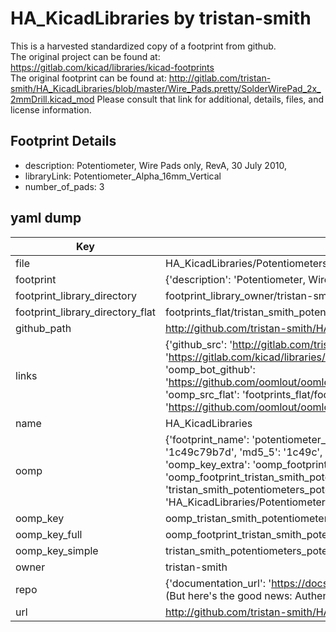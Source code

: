 # HA_KicadLibraries by tristan-smith  
This is a harvested standardized copy of a footprint from github.  
The original project can be found at:  
https://gitlab.com/kicad/libraries/kicad-footprints  
The original footprint can be found at:
http://gitlab.com/tristan-smith/HA_KicadLibraries/blob/master/Wire_Pads.pretty/SolderWirePad_2x_2mmDrill.kicad_mod
Please consult that link for additional, details, files, and license information.  
## Footprint Details
* description: Potentiometer, Wire Pads only, RevA, 30 July 2010,  
* libraryLink: Potentiometer_Alpha_16mm_Vertical  
* number_of_pads: 3  
## yaml dump  
| Key | Value |  
| --- | --- |  
| file | HA_KicadLibraries/Potentiometers.pretty/Potentiometer_Alpha_16mm_Vertical.kicad_mod |  
| footprint | {'description': 'Potentiometer, Wire Pads only, RevA, 30 July 2010,', 'libraryLink': 'Potentiometer_Alpha_16mm_Vertical', 'number_of_pads': 3} |  
| footprint_library_directory | footprint_library_owner/tristan-smith_HA_KicadLibraries |  
| footprint_library_directory_flat | footprints_flat/tristan_smith_potentiometers_potentiometer_alpha_16mm_vertical/working |  
| github_path | http://github.com/tristan-smith/HA_KicadLibraries/blob/master/Potentiometers.pretty/Potentiometer_Alpha_16mm_Vertical.kicad_mod |  
| links | {'github_src': 'http://gitlab.com/tristan-smith/HA_KicadLibraries/blob/master/Wire_Pads.pretty/SolderWirePad_2x_2mmDrill.kicad_mod', 'github_src_repo': 'https://gitlab.com/kicad/libraries/kicad-footprints', 'oomp_bot': 'footprints/tristan_smith_potentiometers_potentiometer_alpha_16mm_vertical/working', 'oomp_bot_github': 'https://github.com/oomlout/oomlout_oomp_footprint_bot/tree/main/footprints/tristan_smith_potentiometers_potentiometer_alpha_16mm_vertical/working', 'oomp_src_flat': 'footprints_flat/footprints_flat/tristan_smith_potentiometers_potentiometer_alpha_16mm_vertical/working', 'oomp_src_flat_github': 'https://github.com/oomlout/oomlout_oomp_footprint_src/tree/main/footprints_flat/tristan_smith_potentiometers_potentiometer_alpha_16mm_vertical/working'} |  
| name | HA_KicadLibraries |  
| oomp | {'footprint_name': 'potentiometer_alpha_16mm_vertical', 'library_name': 'potentiometers', 'md5': '1c49c79b7d4842d3bf742f610619a679', 'md5_10': '1c49c79b7d', 'md5_5': '1c49c', 'md5_6': '1c49c7', 'oomp_key': 'oomp_tristan_smith_potentiometers_potentiometer_alpha_16mm_vertical', 'oomp_key_extra': 'oomp_footprint_tristan_smith_potentiometers_potentiometer_alpha_16mm_vertical', 'oomp_key_full': 'oomp_footprint_tristan_smith_potentiometers_potentiometer_alpha_16mm_vertical_1c49c7', 'oomp_key_simple': 'tristan_smith_potentiometers_potentiometer_alpha_16mm_vertical', 'original_filename': 'HA_KicadLibraries/Potentiometers.pretty/Potentiometer_Alpha_16mm_Vertical.kicad_mod', 'owner_name': 'tristan_smith'} |  
| oomp_key | oomp_tristan_smith_potentiometers_potentiometer_alpha_16mm_vertical |  
| oomp_key_full | oomp_footprint_tristan_smith_potentiometers_potentiometer_alpha_16mm_vertical |  
| oomp_key_simple | tristan_smith_potentiometers_potentiometer_alpha_16mm_vertical |  
| owner | tristan-smith |  
| repo | {'documentation_url': 'https://docs.github.com/rest/overview/resources-in-the-rest-api#rate-limiting', 'message': "API rate limit exceeded for 84.66.173.59. (But here's the good news: Authenticated requests get a higher rate limit. Check out the documentation for more details.)"} |  
| url | http://github.com/tristan-smith/HA_KicadLibraries |  


